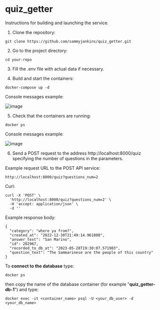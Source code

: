 # quiz_getter

Instructions for building and launching the service.

1. Clone the repository:
```
git clone https://github.com/sammyjankins/quiz_getter.git
```
2. Go to the project directory:

```
cd your-repo
```
3. Fill the .env file with actual data if necessary.

4. Build and start the containers:

```
docker-compose up -d
```
Console messages example:

![image](https://github.com/sammyjankins/quiz_getter/assets/26933434/b46f2f98-a647-4422-937b-0a30c9fdf4f5)

5. Check that the containers are running:

```
docker ps
```
Console messages example:

![image](https://github.com/sammyjankins/quiz_getter/assets/26933434/b0a5903d-57f6-42a6-871d-cbbafc0bc38a)

6. Send a POST request to the address http://localhost:8000/quiz specifying the number of questions in the parameters.

Example request URL to the POST API service:
```
http://localhost:8000/quiz?questions_num=2
```
Curl:
```
curl -X 'POST' \
  'http://localhost:8000/quiz?questions_num=2' \
  -H 'accept: application/json' \
  -d ''
```
Example response body:
```
{
  "category": "where ya from?",
  "created_at": "2022-12-30T21:49:14.961000",
  "answer_text": "San Marino",
  "id": 202967,
  "recorded_to_db_at": "2023-05-28T19:30:07.571903",
  "question_text": "The Sammarinese are the people of this country"
}
```

To **connect to the database** type:
```
docker ps
```
then copy the name of the database container (for example "**quiz_getter-db-1**") and type:
```
docker exec -it <container_name> psql -U <your_db_user> -d <your_db_name>
```

